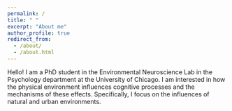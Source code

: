 ```yaml
---
permalink: /
title: " "
excerpt: "About me"
author_profile: true
redirect_from: 
  - /about/
  - /about.html
---
```


Hello! I am a PhD student in the Environmental Neuroscience Lab in the Psychology department at the University of Chicago. I am interested in how the physical environment influences cognitive processes and the mechanisms of these effects. Specifically, I focus on the influences of natural and urban environments.
